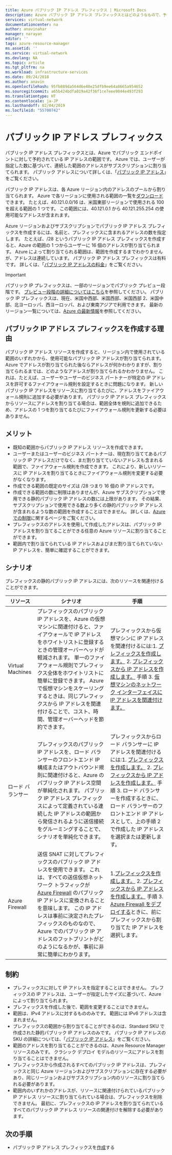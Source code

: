 ```yaml
---
title: Azure パブリック IP アドレス プレフィックス | Microsoft Docs
description: Azure パブリック IP アドレス プレフィックスとはどのようなもので、予測可能なパブリック IP アドレスをリソースに割り当てるのにどのように役立つのかについて説明します。
services: virtual-network
documentationcenter: na
author: anavinahar
manager: narayan
editor: ''
tags: azure-resource-manager
ms.assetid: ''
ms.service: virtual-network
ms.devlang: NA
ms.topic: article
ms.tgt_pltfrm: na
ms.workload: infrastructure-services
ms.date: 09/24/2018
ms.author: anavin
ms.openlocfilehash: 95fb889da564d6e40e25dfb9ee64a8665a954652
ms.sourcegitcommit: a65b424bdfa019a42f36f1ce7eee9844e493f293
ms.translationtype: HT
ms.contentlocale: ja-JP
ms.lasthandoff: 02/04/2019
ms.locfileid: "55700742"
---
```

# <a name="public-ip-address-prefix"></a>パブリック IP アドレス プレフィックス

パブリック IP アドレス プレフィックスとは、Azure でパブリック エンドポイントに対して予約されている IP アドレスの範囲です。 Azure では、ユーザーが指定した数に基づいて、連続した範囲のアドレスがサブスクリプションに割り当てられます。 パブリック アドレスについて詳しくは、「[パブリック IP アドレス](virtual-network-ip-addresses-overview-arm.md#public-ip-addresses)」をご覧ください。

パブリック IP アドレスは、各 Azure リージョン内のアドレスのプールから割り当てられます。 Azure で各リージョンに使用される範囲の一覧を[ダウンロード](https://www.microsoft.com/download/details.aspx?id=41653)できます。 たとえば、40.121.0.0/16 は、米国東部リージョンで使用される 100 を超える範囲の 1 つです。 この範囲には、40.121.0.1 から 40.121.255.254 の使用可能なアドレスが含まれます。

Azure リージョンおよびサブスクリプションでパブリック IP アドレス プレフィックスを作成するには、名前と、プレフィックスに含まれるアドレスの数を指定します。 たとえば、/28 というパブリック IP アドレス プレフィックスを作成すると、Azure の範囲の 1 つからユーザーに 16 個のアドレスが割り当てられます。 Azure によって割り当てられる範囲は、範囲を作成するまでわかりませんが、アドレスは連続しています。 パブリック IP アドレス プレフィックスは有料です。 詳しくは、「[パブリック IP アドレスの料金](https://azure.microsoft.com/pricing/details/ip-addresses)」をご覧ください。

> [!IMPORTANT]
> パブリック IP プレフィックスは、一部のリージョンでパブリック プレビュー段階です。 [プレビュー段階の詳細についてはこちら](https://azure.microsoft.com/support/legal/preview-supplemental-terms/)を参照してください。 パブリック IP プレフィックスは、現在、米国中西部、米国西部、米国西部 2、米国中部、北ヨーロッパ、西ヨーロッパ、および東南アジアで利用できます。 最新のリージョン一覧については、[Azure の最新情報](https://azure.microsoft.com/updates/?product=virtual-network)を参照してください。

## <a name="why-create-a-public-ip-address-prefix"></a>パブリック IP アドレス プレフィックスを作成する理由

パブリック IP アドレス リソースを作成すると、リージョン内で使用されている範囲のいずれかから、使用可能なパブリック IP アドレスが割り当てられます。 Azure でアドレスが割り当てられた後ならアドレスが何かわかりますが、割り当てられるまでは、どのようなアドレスが割り当てられるかわかりません。 これは、たとえば、ユーザーやユーザーのビジネス パートナーが特定の IP アドレスを許可するファイアウォール規則を設定するときに問題になります。 新しいパブリック IP アドレスをリソースに割り当てるたびに、アドレスをファイアウォール規則に追加する必要があります。 パブリック IP アドレス プレフィックスからリソースにアドレスを割り当てる場合は、範囲全体を規則に追加できるため、アドレスの 1 つを割り当てるたびにファイアウォール規則を更新する必要はありません。

## <a name="benefits"></a>メリット

- 既知の範囲からパブリック IP アドレス リソースを作成できます。
- ユーザーまたはユーザーのビジネス パートナーは、現在割り当ててあるパブリック IP アドレスだけでなく、まだ割り当てていないアドレスも含まれる範囲で、ファイアウォール規則を作成できます。 これにより、新しいリソースに IP アドレスを割り当てるときにファイアウォール規則を変更する必要がなくなります。
- 作成できる範囲の既定のサイズは /28 つまり 16 個の IP アドレスです。
- 作成できる範囲の数に制限はありませんが、Azure サブスクリプションで使用できる静的パブリック IP アドレスの数には上限があります。 その結果、サブスクリプションで使用できる数より多くの静的パブリック IP アドレスが含まれるような数の範囲を作成することはできません。 詳しくは、[Azure での制限](../azure-subscription-service-limits.md?toc=%2fazure%2fvirtual-network%2ftoc.json#azure-resource-manager-virtual-networking-limits)に関するページをご覧ください。
- プレフィックスのアドレスを使用して作成したアドレスは、パブリック IP アドレスを割り当てることができる任意の Azure リソースに割り当てることができます。
- 範囲内で割り当てられている IP アドレスおよびまだ割り当てられていない IP アドレスを、簡単に確認することができます。

## <a name="scenarios"></a>シナリオ
プレフィックスの静的パブリック IP アドレスには、次のリソースを関連付けることができます。

|リソース|シナリオ|手順|
|---|---|---|
|Virtual Machines| プレフィックスのパブリック IP アドレスを、Azure の仮想マシンに関連付けると、ファイアウォールで IP アドレスをホワイトリストに登録するときの管理オーバーヘッドが軽減されます。 単一のファイアウォール規則でプレフィックス全体をホワイトリストに簡単に登録できます。 Azure で仮想マシンをスケーリングするときは、同じプレフィックスから IP アドレスを関連付けることで、コスト、時間、管理オーバーヘッドを節約できます。| プレフィックスから仮想マシンに IP アドレスを関連付けるには:1. [プレフィックスを作成します。](manage-public-ip-address-prefix.md) 2. [プレフィックスから IP アドレスを作成します。](manage-public-ip-address-prefix.md) 手順 3. [仮想マシンのネットワーク インターフェイスに IP アドレスを関連付けます。](virtual-network-network-interface-addresses.md#add-ip-addresses)
| ロード バランサー | プレフィックスのパブリック IP アドレスを、ロード バランサーのフロントエンド IP 構成またはアウトバウンド規則に関連付けると、Azure のパブリック IP アドレス空間が単純化されます。 パブリック IP アドレス プレフィックスによって定義されている連続した IP アドレスの範囲から発信されるように送信接続をグルーミングすることで、シナリオを単純化できます。 | プレフィックスからロード バランサーに IP アドレスを関連付けるには:1. [プレフィックスを作成します。](manage-public-ip-address-prefix.md) 2. [プレフィックスから IP アドレスを作成します。](manage-public-ip-address-prefix.md) 手順 3. ロード バランサーを作成するときに、ロード バランサーのフロントエンド IP アドレスとして、上の手順 2 で作成した IP アドレスを選択または更新します。 |
| Azure Firewall | 送信 SNAT に対してプレフィックスのパブリック IP アドレスを使用できます。 これは、すべての送信仮想ネットワーク トラフィックが [Azure Firewall](../firewall/overview.md?toc=%2fazure%2fvirtual-network%2ftoc.json) のパブリック IP アドレスに変換されることを意味します。 この IP アドレスは事前に決定されたプレフィックスのものなので、Azure でのパブリック IP アドレスのフットプリントがどのようになるかが、事前に非常に簡単にわかります。 | 1.[プレフィックスを作成します。](manage-public-ip-address-prefix.md) 2. [プレフィックスから IP アドレスを作成します。](manage-public-ip-address-prefix.md) 手順 3. [Azure Firewall をデプロイする](../firewall/tutorial-firewall-deploy-portal.md?toc=%2fazure%2fvirtual-network%2ftoc.json#deploy-the-firewall)ときに、前にプレフィックスから割り当てた IP アドレスを選択します。|

## <a name="constraints"></a>制約

- プレフィックスに対して IP アドレスを指定することはできません。 プレフィックスの IP アドレスは、ユーザーが指定したサイズに基づいて、Azure によって割り当てられます。
- プレフィックスを作成した後で、範囲を変更することはできません。
- 範囲は、IPv4 アドレスに対するもののみです。 範囲には IPv6 アドレスは含まれません。
- プレフィックスの範囲から割り当てることができるのは、Standard SKU で作成された静的パブリック IP アドレスのみです。 パブリック IP アドレスの SKU の詳細については、「[パブリック IP アドレス](virtual-network-ip-addresses-overview-arm.md#public-ip-addresses)」をご覧ください。
- 範囲のアドレスを割り当てることができるのは、Azure Resource Manager リソースのみです。 クラシック デプロイ モデルのリソースにアドレスを割り当てることはできません。
- プレフィックスから作成されるすべてのパブリック IP アドレスは、プレフィックスと同じ Azure リージョンおよびサブスクリプションに存在する必要があり、同じリージョンおよびサブスクリプション内のリソースに割り当てられる必要があります。
- 範囲内のいずれかのアドレスが、リソースに関連付けられているパブリック IP アドレス リソースに割り当てられている場合は、プレフィックスを削除できません。 最初に、プレフィックスの IP アドレスを割り当てられているすべてのパブリック IP アドレス リソースの関連付けを解除する必要があります。


## <a name="next-steps"></a>次の手順

- パブリック IP アドレス プレフィックスを[作成](manage-public-ip-address-prefix.md)する
